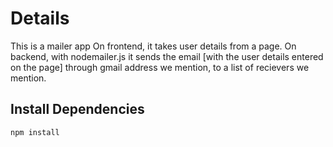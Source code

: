 # Details

This is a mailer app
On frontend, it takes user details from a page.
On backend, with nodemailer.js it sends the email [with the user details entered on the page] through gmail address we mention, to a list of recievers we mention.

## Install Dependencies

```bash
npm install 
```

